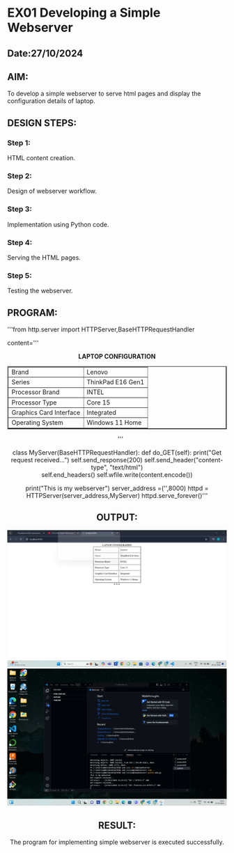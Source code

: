 # EX01 Developing a Simple Webserver
## Date:27/10/2024

## AIM:
To develop a simple webserver to serve html pages and display the configuration details of laptop.

## DESIGN STEPS:
### Step 1: 
HTML content creation.

### Step 2:
Design of webserver workflow.

### Step 3:
Implementation using Python code.

### Step 4:
Serving the HTML pages.

### Step 5:
Testing the webserver.

## PROGRAM:
'''from http.server import HTTPServer,BaseHTTPRequestHandler

content='''

<html>
    <head>
        <center>
        <tittle>
           <b>LAPTOP CONFIGURATION</b>
            </tittle>
        </head>
        <boby>
            <table border="2" cellpadding="10">
            <tr> 
                <td>Brand</td>       
                <td>Lenovo</td>
                </tr>
                <tr>
                <td>Series</td>
                <td>ThinkPad E16 Gen1</td>
                </tr>
                <tr>
                    <td>Processor Brand</td>
                    <td>INTEL</td>
                    </tr>
                    <tr>
                        <td>Processor Type</td>
                        <td>Core 15</td>
                        </tr> 
                        <tr>
                            <td>Graphics Card Interface</td>
                            <td>Integrated</td>
                            </tr>
                            <tr>
                                <td>Operating System</td>
                                <td>Windows 11 Home</td>
                                </tr> 
        </table>
   

</html>
'''

class MyServer(BaseHTTPRequestHandler):
    def do_GET(self):
        print("Get request received...")
        self.send_response(200) 
        self.send_header("content-type", "text/html")       
        self.end_headers()
        self.wfile.write(content.encode())

print("This is my webserver") 
server_address =('',8000)
httpd = HTTPServer(server_address,MyServer)
httpd.serve_forever()'''
## OUTPUT:
![alt text](<Screenshot 2024-12-04 201431.png>)
![alt text](<Screenshot 2024-10-27 132356.png>)
## RESULT:
The program for implementing simple webserver is executed successfully.
